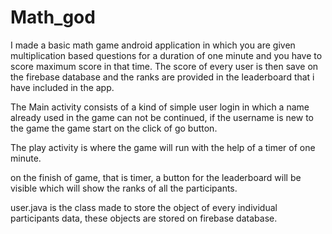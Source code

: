 # Math_god
I made a basic math game android application in which you are given multiplication based questions for a duration of one minute and you have to score maximum score in that time.
The score of every user is then save on the firebase database and the ranks are provided in the leaderboard that i have included in the app.

The Main activity consists of a kind of simple user login in which a name already used in the game can not be continued, if the username is new to the game the game start on the click of go button.

The play activity is where the game will run with the help of a timer of one minute.

on the finish of game, that is timer, a button for the leaderboard will be visible which will show the ranks of all the participants.

user.java is the class made to store the object of every individual participants data, these objects are stored on firebase database.

